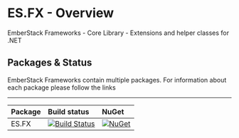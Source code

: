 # ES.FX - Overview
EmberStack Frameworks - Core Library - Extensions and helper classes for .NET

## Packages & Status
EmberStack Frameworks contain multiple packages. For information about each package please follow the links

---
Package  | Build status | NuGet 
-------- | :------------ | :------------ 
ES.FX | [![Build Status](https://dev.azure.com/emberstack/ES.FX/_apis/build/status/Emberstack.ES.FX?branchName=master)](https://dev.azure.com/emberstack/ES.FX/_build/latest?definitionId=2&branchName=master) |  [![NuGet](https://img.shields.io/nuget/v/ES.FX.svg)](https://www.nuget.org/packages/ES.FX)
